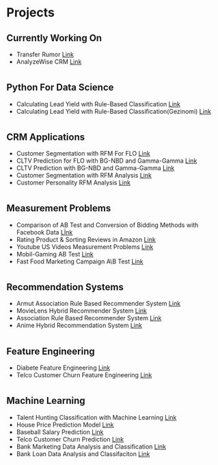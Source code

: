 # Projects  
	
## Currently Working On
  - Transfer Rumor [Link](https://github.com/HakanGnes/TransferRumor-App)
  - AnalyzeWise CRM [Link](https://github.com/HakanGnes/AnalyzeWise-CRM)
#
## Python For Data Science
  - Calculating Lead Yield with Rule-Based Classification [Link](https://github.com/HakanGnes/Calculating-Lead-Yield-with-Rule-Based-Classification)
  - Calculating Lead Yield with Rule-Based Classification(Gezinomi) [Link](https://github.com/HakanGnes/Calculating-Lead-Yield-with-Rule-Based-Classification-Gezinomi-)
#
## CRM Applications
  - Customer Segmentation with RFM For FLO [Link](https://github.com/HakanGnes/Customer-Segmentation-with-RFM-For-FLO)
  - CLTV Prediction for FLO with BG-NBD and Gamma-Gamma [Link](https://github.com/HakanGnes/CLTV-Prediction-for-FLO-with-BG-NBD-and-Gamma-Gamma)
  - CLTV Prediction with BG-NBD and Gamma-Gamma [Link](https://github.com/HakanGnes/CLTV-Estimation-with-BG-NBD-and-Gamma-Gamma)
  - Customer Segmentation with RFM Analysis [Link](https://github.com/HakanGnes/Customer-Segmentation-with-RFM-Analysis)
  - Customer Personality RFM Analysis [Link](https://github.com/HakanGnes/Customer-Personality-RFM-Analysis)
#   
## Measurement Problems
  - Comparison of AB Test and Conversion of Bidding Methods with Facebook Data [Lİnk](https://github.com/HakanGnes/Comparison-of-AB-Test-and-Conversion-of-Bidding-Methods-with-Facebook-Data)
  - Rating Product & Sorting Reviews in Amazon [Link](https://github.com/HakanGnes/Rating-Product-Sorting-Reviews-in-Amazon)
  - Youtube US Videos Measurement Problems [Link](https://github.com/HakanGnes/Youtube-US-Videos-Measurement-Problems-Project)
  - Mobil-Gaming AB Test [Link](https://github.com/HakanGnes/Mobil-Gaming-AB-Test)
  - Fast Food Marketing Campaign A\B Test [Link](https://github.com/HakanGnes/Fast-Food-Marketing-Campaign-A-B-Test)
#
## Recommendation Systems
  - Armut Association Rule Based Recommender System [Link](https://github.com/HakanGnes/Association-Rule-Based-Recommender-System)
  - MovieLens Hybrid Recommender System [Link](https://github.com/HakanGnes/MovieLens-Hybrid-Recommender-System)
  - Association Rule Based Recommender System [Link](https://github.com/HakanGnes/ASSOCIATION-RULE-LEARNING-)
  - Anime Hybrid Recommendation System [Link](https://github.com/HakanGnes/Anime-Hybrid-Recommendation-System)
#
## Feature Engineering
  - Diabete Feature Engineering [Link](https://github.com/HakanGnes/Diabete-Feature-Engineering#diabete-feature-engineering)
  - Telco Customer Churn Feature Engineering [Link](https://github.com/HakanGnes/Telco-Customer-Churn-Feature-Engineering)
#
## Machine Learning
  - Talent Hunting Classification with Machine Learning [Link](https://github.com/HakanGnes/Talent-Hunting-Classification-with-Machine-Learning)
  - House Price Prediction Model [Link](https://github.com/HakanGnes/House-Price-Prediction-Model)
  - Baseball Salary Prediction [Link](https://github.com/HakanGnes/Baseball-Salary-Prediction)
  - Telco Customer Churn Prediction [Link](https://github.com/HakanGnes/Telco-Churn-Prediction)
  - Bank Marketing Data Analysis and Classification [Link](https://github.com/HakanGnes/Bank-Marketing-Data-Analysis-and-Classification)
  - Bank Loan Data Analysis and Classifaciton [Link](https://github.com/HakanGnes/Bank-Loan-Data-Analysis-and-Classifaciton)
